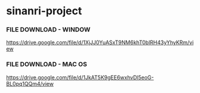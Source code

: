 # sinanri-project

### FILE DOWNLOAD - WINDOW
https://drive.google.com/file/d/1XjJJ0YuASxT9NM6khT0blRH43yYhyKRm/view

### FILE DOWNLOAD - MAC OS
https://drive.google.com/file/d/1JkAT5K9gEE6wxhvDl5eoG-BL0pq1QQm4/view
